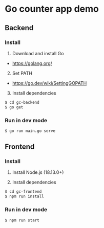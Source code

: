# Go counter app demo

## Backend

### Install

1. Download and install Go

- https://golang.org/

2. Set PATH

- https://go.dev/wiki/SettingGOPATH

3. Install dependencies

```bash
$ cd gc-backend
$ go get
```

### Run in dev mode
```bash
$ go run main.go serve
```

## Frontend
### Install

1. Install Node.js (18.13.0+)

2. Install dependencies

```bash
$ cd gc-frontend
$ npm run install
```

### Run in dev mode

```bash
$ npm run start
```